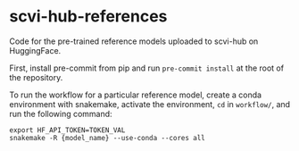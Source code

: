 # scvi-hub-references

Code for the pre-trained reference models uploaded to scvi-hub on HuggingFace.

First, install pre-commit from pip and run `pre-commit install` at the root of the repository.

To run the workflow for a particular reference model, create a conda environment with 
snakemake, activate the environment, `cd` in `workflow/`, and run the following command:

```
export HF_API_TOKEN=TOKEN_VAL
snakemake -R {model_name} --use-conda --cores all
```
